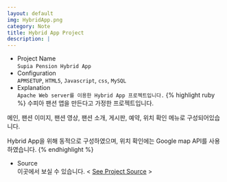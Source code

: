```yaml
---
layout: default
img: HybridApp.png
category: Note
title: Hybrid App Project
description: |
---
```

- Project Name<br>
`Supia Pension Hybrid App`
- Configuration<br>
`APMSETUP`, `HTML5`, `Javascript`, `css`, `MySQL`
- Explanation<br>
`Apache Web server를 이용한 Hybrid App 프로젝트입니다.`
{% highlight ruby %}
수피아 팬션 앱을 만든다고 가정한 프로젝트입니다.

메인, 팬션 이미지, 팬션 영상, 팬션 소개, 게시판, 예약, 위치 확인 메뉴로 구성되어있습니다.

Hybrid App을 위해 동적으로 구성하였으며, 위치 확인에는 Google map API를 사용하였습니다.
{% endhighlight %}

- Source<br>
이곳에서 보실 수 있습니다. < [See Project Source][source] >

[source]:https://github.com/parkjoohwan/PCodes/tree/master/Hybrid%20App%20Project
